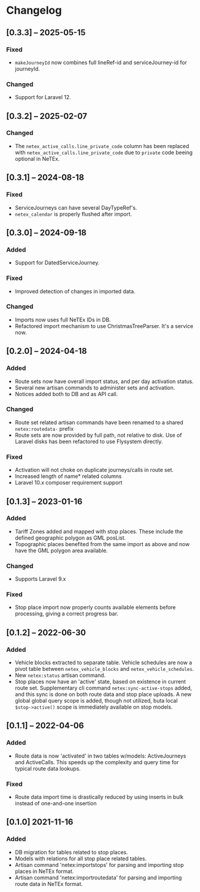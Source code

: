 # Changelog

## [0.3.3] – 2025-05-15

### Fixed

- `makeJourneyId` now combines full lineRef-id and serviceJourney-id for
  journeyId.

### Changed

- Support for Laravel 12.

## [0.3.2] – 2025-02-07

### Changed

- The `netex_active_calls.line_private_code` column has been replaced with
  `netex_active_calls.line_private_code` due to `private` code beeing optional
  in NeTEx.

## [0.3.1] – 2024-08-18

### Fixed

- ServiceJourneys can have several DayTypeRef's.
- `netex_calendar` is properly flushed after import.

## [0.3.0] – 2024-09-18

### Added

- Support for DatedServiceJourney.

### Fixed

- Improved detection of changes in imported data.

### Changed

- Imports now uses full NeTEx IDs in DB.
- Refactored import mechanism to use ChristmasTreeParser. It's a service now.

## [0.2.0] – 2024-04-18

### Added

- Route sets now have overall import status, and per day activation status.
- Several new artisan commands to administer sets and activation.
- Notices added both to DB and as API call.

### Changed

- Route set related artisan commands have been renamed to a shared
  `netex:routedata-` prefix
- Route sets are now provided by full path, not relative to disk. Use of Laravel
  disks has been refactored to use Flysystem directly.

### Fixed

- Activation will not choke on duplicate journeys/calls in route set.
- Increased length of name\* related columns
- Laravel 10.x composer requirement support

## [0.1.3] – 2023-01-16

### Added

- Tariff Zones added and mapped with stop places. These include the defined
  geographic polygon as GML posList.
- Topographic places benefited from the same import as above and now have the
  GML polygon area available.

### Changed

- Supports Laravel 9.x

### Fixed

- Stop place import now properly counts available elements before processing,
  giving a correct progress bar.

## [0.1.2] – 2022-06-30

### Added

- Vehicle blocks extracted to separate table. Vehicle schedules are now a pivot
  table between `netex_vehicle_blocks` and `netex_vehicle_schedules`.
- New `netex:status` artisan command.
- Stop places now have an 'active' state, based on existence in current route
  set. Supplementary cli command `netex:sync-active-stops` added, and this sync
  is done on both route data and stop place uploads. A new global global query
  scope is added, though not utilized, buta local `$stop->active()` scope is
  immediately available on stop models.

## [0.1.1] – 2022-04-06

### Added

- Route data is now 'activated' in two tables w/models: ActiveJourneys and
  ActiveCalls. This speeds up the complexity and query time for typical route
  data lookups.

### Fixed

- Route data import time is drastically reduced by using inserts in bulk instead
  of one-and-one insertion

## [0.1.0] 2021-11-16

### Added

- DB migration for tables related to stop places.
- Models with relations for all stop place related tables.
- Artisan command 'netex:importstops' for parsing and importing stop places in
  NeTEx format.
- Artisan command 'netex:importroutedata' for parsing and importing route data
  in NeTEx format.
